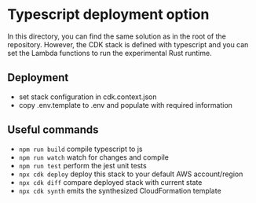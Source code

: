 # Typescript deployment option

In this directory, you can find the same solution as in the root of the repository. However, the CDK stack is defined with typescript and you can set the Lambda functions to run the experimental Rust runtime.

## Deployment
* set stack configuration in cdk.context.json
* copy .env.template to .env and populate with required information


## Useful commands

* `npm run build`   compile typescript to js
* `npm run watch`   watch for changes and compile
* `npm run test`    perform the jest unit tests
* `npx cdk deploy`  deploy this stack to your default AWS account/region
* `npx cdk diff`    compare deployed stack with current state
* `npx cdk synth`   emits the synthesized CloudFormation template
